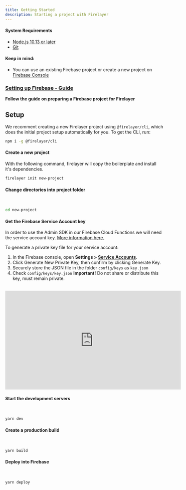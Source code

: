 ```yaml
---
title: Getting Started
description: Starting a project with Firelayer
---
```


#### System Requirements
- <a href="https://nodejs.org" target="_blank">Node.js 10.13 or later</a>
- <a href="https://git-scm.com/" target="_blank">Git</a>

#### Keep in mind:
- You can use an existing Firebase project or create a new project on <a href="https://console.firebase.google.com/" target="_blank">Firebase Console</a>

### [Setting up Firebase - Guide](/docs/setting-up-firebase)
**Follow the guide on preparing a Firebase project for Firelayer**

## Setup

We recomment creating a new Firelayer project using `@firelayer/cli`, which does the initial project setup automatically for you. To get the CLI, run:

```sh
npm i -g @firelayer/cli
```

#### Create a new project

With the following command, firelayer will copy the boilerplate and install it's dependencies.

```sh
firelayer init new-project
```

#### Change directories into project folder
<br>

```sh
cd new-project
```

#### Get the Firebase Service Account key
In order to use the Admin SDK in our Firebase Cloud Functions we will need the service account key. <a href="https://firebase.google.com/docs/admin/setup#initialize-sdk" target="_blank">More information here.</a>

To generate a private key file for your service account:
1. In the Firebase console, open **Settings > <a href="https://console.firebase.google.com/u/0/project/_/settings/serviceaccounts/adminsdk" target="_blank">Service Accounts</a>**.
2. Click Generate New Private Key, then confirm by clicking Generate Key.
3. Securely store the JSON file in the folder `config/keys` as `key.json`
4. Check `config/keys/key.json` **Important!** Do not share or distribute this key, must remain private.
<br>
<iframe width="560" height="315" src="https://www.youtube.com/embed/w37DtOsYe94" frameborder="0" allow="accelerometer; autoplay; encrypted-media; gyroscope; picture-in-picture" allowfullscreen></iframe>

#### Start the development servers
<br>

```sh
yarn dev
```

#### Create a production build
<br>

```sh
yarn build
```

#### Deploy into Firebase
<br>

```sh
yarn deploy
```
